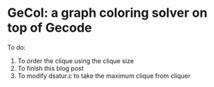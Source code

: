 # GeCol: a graph coloring solver on top of Gecode

To do: 

1. To order the clique using the clique size
2. To finish this blog post
3. To modify dsatur.c to take the maximum clique from cliquer

